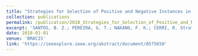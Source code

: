 ```yaml
---
title: "Strategies for Selection of Positive and Negative Instances in the Hierarchical Classification of Transposable Elements"
collection: publications
permalink: /publication/2018_Strategies_for_Selection_of_Positive_and_Negative_Instances_in_the_Hierarchical_Classification_of_Transposable_Elements
excerpt: 'SANTOS, B. Z.; PEREIRA, G. T.; NAKANO, F. K.; CERRI, R. Strategies for Selection of Positive and Negative Instances in the Hierarchical Classification of Transposable Elements. In: 7th Brazilian Conference on Intelligent Systems (BRACIS). São Paulo, Brazil. 2018.'
date: 2018-01-01
venue: 'BRACIS'
link: 'https://ieeexplore.ieee.org/abstract/document/8575650'
---
```

